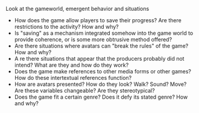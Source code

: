 Look at the gameworld, emergent behavior and situations

 - How does the game allow players to save their progress? Are there restrictions to the activity? How and why?
 - Is "saving" as a mechanism integrated somehow into the game world to provide coherence, or is some more obtrusive method offered?
 - Are there situations where avatars can "break the rules" of the game? How and why?
 - A re there situations that appear that the producers probably did not intend? What are they and how do they work?
 - Does the game make references to other media forms or other games? How do these intertextual references function?
 - How are avatars presented? How do they look? Walk? Sound? Move? Are these variables changeable? Are they stereotypical?
 - Does the game fit a certain genre? Does it defy its stated genre? How and why?
